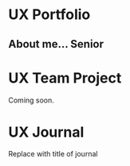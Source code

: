 # UX Portfolio

## About me... Senior

# UX Team Project

Coming soon.

# UX Journal

Replace with title of journal
